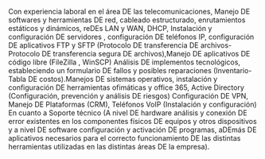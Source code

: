 Con experiencia laboral en el área DE las telecomunicaciones, Manejo DE softwares y herramientas DE red,
cableado estructurado, enrutamientos estáticos y dinámicos, reDEs LAN y WAN, DHCP, Instalación y 
configuración DE servidores , configuración DE teléfonos IP, configuración DE aplicativos FTP y SFTP 
(Protocolo DE transferencia DE archivos- Protocolo DE transferencia segura DE archivos),Manejo DE 
aplicativos DE código libre (FileZilla , WinSCP) Análisis DE implementos tecnológicos, estableciendo un 
formulario DE fallos y posibles reparaciones (Inventario- Tabla DE costos).Manejos DE sistemas 
operativos, instalación y configuración DE herramientas ofimáticas y office 365, Active Directory 
(Configuración, prevención y análisis DE riesgos) Configuración DE VPN, Manejo DE Plataformas (CRM), 
Teléfonos VoIP (Instalación y configuración) En cuanto a Soporte técnico (A nivel DE hardware análisis y 
conexión DE error existentes en los componentes físicos DE equipos y otros dispositivos y a nivel DE 
software configuración y activación DE programas, aDEmás DE aplicativos necesarios para el correcto 
funcionamiento DE las distintas herramientas utilizadas en las distintas áreas DE la empresa).